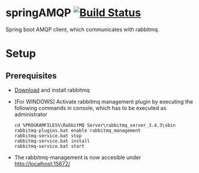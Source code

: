 # springAMQP [![Build Status](https://travis-ci.org/rufer7/springAMQP-client.svg?branch=master)](https://travis-ci.org/rufer7/springAMQP-client)

Spring boot AMQP client, which communicates with rabbitmq.


# Setup

## Prerequisites

* [Download](http://www.rabbitmq.com/download.html) and install rabbitmq
* [For WINDOWS] Activate rabbitmq management plugin by executing the following commands in console, which has to be executed as administrator

    ```
    cd %PROGRAMFILES%\RabbitMQ Server\rabbitmq_server_3.4.3\sbin
    rabbitmq-plugins.bat enable rabbitmq_management
    rabbitmq-service.bat stop
    rabbitmq-service.bat install
    rabbitmq-service.bat start
    ```

* The rabbitmq-management is now accesible under [http://localhost:15672/](http://localhost:15672/)


